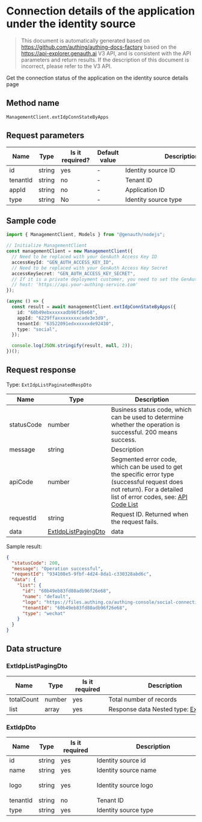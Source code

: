 # Connection details of the application under the identity source

<!--
Warning ⚠️:
Do not modify this document directly,
https://github.com/Authing/authing-docs-factory
Use this project to generate
-->

<LastUpdated />

> This document is automatically generated based on https://github.com/authing/authing-docs-factory based on the https://api-explorer.genauth.ai V3 API, and is consistent with the API parameters and return results. If the description of this document is incorrect, please refer to the V3 API.

Get the connection status of the application on the identity source details page

## Method name

`ManagementClient.extIdpConnStateByApps`

## Request parameters

| Name     | Type   | <div style="width:80px">Is it required?</div> | <div style="width:60px">Default value</div> | <div style="width:300px">Description</div> | <div style="width:200px">Sample value</div> |
| -------- | ------ | --------------------------------------------- | ------------------------------------------- | ------------------------------------------ | ------------------------------------------- |
| id       | string | yes                                           | -                                           | Identity source ID                         | `6268b0e5e4b9a0e8ffa8fd60`                  |
| tenantId | string | no                                            | -                                           | Tenant ID                                  | `60b49eb83fd80adb96f26e68`                  |
| appId    | string | no                                            | -                                           | Application ID                             | `60b49eb83fd80adb96f26e68`                  |
| type     | string | No                                            | -                                           | Identity source type                       |                                             |

## Sample code

```ts
import { ManagementClient, Models } from "@genauth/nodejs";

// Initialize ManagementClient
const managementClient = new ManagementClient({
  // Need to be replaced with your GenAuth Access Key ID
  accessKeyId: "GEN_AUTH_ACCESS_KEY_ID",
  // Need to be replaced with your GenAuth Access Key Secret
  accessKeySecret: "GEN_AUTH_ACCESS_KEY_SECRET",
  // If it is a private deployment customer, you need to set the GenAuth service domain name
  // host: 'https://api.your-authing-service.com'
});

(async () => {
  const result = await managementClient.extIdpConnStateByApps({
    id: "60b49ebxxxxxadb96f26e68",
    appId: "6229ffaxxxxxxxxcade3e3d9",
    tenantId: "63522091edxxxxxxde92430",
    type: "social",
  });

  console.log(JSON.stringify(result, null, 2));
})();
```

## Request response

Type: `ExtIdpListPaginatedRespDto`

| Name       | Type                                                   | Description                                                                                                                                                                                                                                                                                                                                  |
| ---------- | ------------------------------------------------------ | -------------------------------------------------------------------------------------------------------------------------------------------------------------------------------------------------------------------------------------------------------------------------------------------------------------------------------------------- |
| statusCode | number                                                 | Business status code, which can be used to determine whether the operation is successful. 200 means success.                                                                                                                                                                                                                                 |
| message    | string                                                 | Description                                                                                                                                                                                                                                                                                                                                  |
| apiCode    | number                                                 | Segmented error code, which can be used to get the specific error type (successful request does not return). For a detailed list of error codes, see: [API Code List](https://api-explorer.genauth.ai/?tag=group/%E5%BC%80%E5%8F%91%E5%87%86%E5%A4%87#tag/%E5%BC%80%E5%8F%91%E5%87%86%E5%A4%87/%E9%94%99%E8%AF%AF%E5%A4%84%E7%90%86/apiCode) |
| requestId  | string                                                 | Request ID. Returned when the request fails.                                                                                                                                                                                                                                                                                                 |
| data       | <a href="#ExtIdpListPagingDto">ExtIdpListPagingDto</a> | data                                                                                                                                                                                                                                                                                                                                         |

Sample result:

```json
{
  "statusCode": 200,
  "message": "Operation successful",
  "requestId": "934108e5-9fbf-4d24-8da1-c330328abd6c",
  "data": {
    "list": {
      "id": "60b49eb83fd80adb96f26e68",
      "name": "default",
      "logo": "https://files.authing.co/authing-console/social-connections/wechatIdentitySource.svg",
      "tenantId": "60b49eb83fd80adb96f26e68",
      "type": "wechat"
    }
  }
}
```

## Data structure

### <a id="ExtIdpListPagingDto"></a> ExtIdpListPagingDto

| Name       | Type   | <div style="width:80px">Is it required</div> | <div style="width:300px">Description</div>                     | <div style="width:300px">Description</div>th:200px">Sample value</div> |
| ---------- | ------ | -------------------------------------------- | -------------------------------------------------------------- | ---------------------------------------------------------------------- |
| totalCount | number | yes                                          | Total number of records                                        |                                                                        |
| list       | array  | yes                                          | Response data Nested type: <a href="#ExtIdpDto">ExtIdpDto</a>. |                                                                        |

### <a id="ExtIdpDto"></a> ExtIdpDto

| Name     | Type   | <div style="width:80px">Is it required</div> | <div style="width:300px">Description</div> | <div style="width:200px">Sample value</div>                                            |
| -------- | ------ | -------------------------------------------- | ------------------------------------------ | -------------------------------------------------------------------------------------- |
| id       | string | yes                                          | Identity source id                         | `60b49eb83fd80adb96f26e68`                                                             |
| name     | string | yes                                          | Identity source name                       | `default`                                                                              |
| logo     | string | yes                                          | Identity source logo                       | `https://files.authing.co/authing-console/social-connections/wechatIdentitySource.svg` |
| tenantId | string | no                                           | Tenant ID                                  | `60b49eb83fd80adb96f26e68`                                                             |
| type     | string | yes                                          | Identity source type                       | `wechat`                                                                               |
